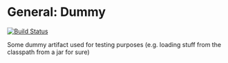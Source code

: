 # General: Dummy
[![Build Status](https://travis-ci.org/pmeisen/gen-dummy.svg?branch=master)](https://travis-ci.org/pmeisen/gen-dummy)

Some dummy artifact used for testing purposes (e.g. loading stuff from the classpath from a jar for sure)
